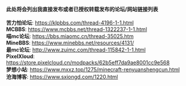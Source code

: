 **此处将会列出我直接发布或者已授权转载发布的论坛/网站链接列表**  
<br>
**苦力怕论坛**: https://klpbbs.com/thread-4196-1-1.html  
**MCBBS**: https://www.mcbbs.net/thread-1322237-1-1.html  
**喵mc论坛**: https://bbs.miaomc.cn/thread-35025.htm  
**MineBBS**: https://www.minebbs.net/resources/4131/  
**最mc论坛**: http://www.zuimc.com/thread-115842-1-1.html  
**PixelXloud**: https://store.pixelcloud.cn/modpacks/62b5eff7da9ae8001cc9e568   
**梦想小站**: https://www.mxxz.top/1275/minecraft-renyuanshengcun.html  
**沧海博客**: https://www.sxiongd.com/1220.html
